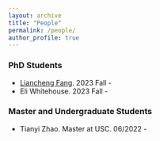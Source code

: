 ```yaml
---
layout: archive
title: "People"
permalink: /people/
author_profile: true
---
```


### PhD Students 
* [Liancheng Fang](https://fangliancheng.github.io/). 2023 Fall -
* Eli Whitehouse. 2023 Fall - 

### Master and Undergraduate Students
* Tianyi Zhao. Master at USC. 06/2022 - 
